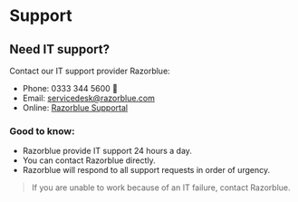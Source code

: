 # Support

## Need IT support?

Contact our IT support provider Razorblue:

- Phone: 0333 344 5600 🚀
- Email: servicedesk@razorblue.com
- Online: [Razorblue Supportal](https://supportal.razorblue.com/auth/ "Razorblue Supportal")


### Good to know:
- Razorblue provide IT support 24 hours a day.
- You can contact Razorblue directly.
- Razorblue will respond to all support requests in order of urgency.

> If you are unable to work because of an IT failure, contact Razorblue.


